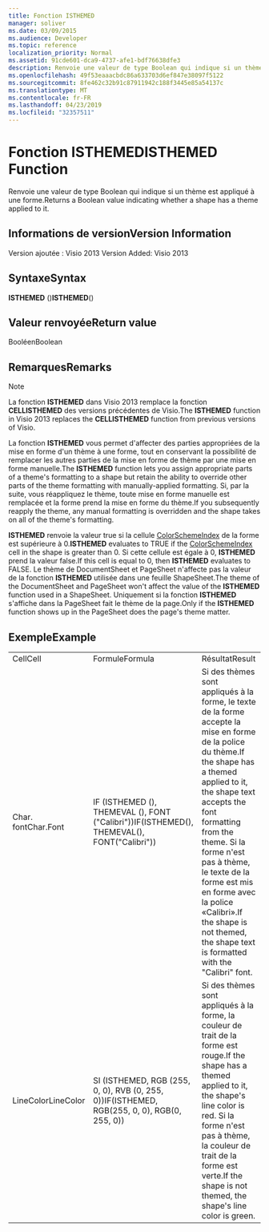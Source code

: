 ```yaml
---
title: Fonction ISTHEMED
manager: soliver
ms.date: 03/09/2015
ms.audience: Developer
ms.topic: reference
localization_priority: Normal
ms.assetid: 91cde601-dca9-4737-afe1-bdf76638dfe3
description: Renvoie une valeur de type Boolean qui indique si un thème est appliqué à une forme.
ms.openlocfilehash: 49f53eaaacbdc86a633703d6ef847e38097f5122
ms.sourcegitcommit: 8fe462c32b91c87911942c188f3445e85a54137c
ms.translationtype: MT
ms.contentlocale: fr-FR
ms.lasthandoff: 04/23/2019
ms.locfileid: "32357511"
---
```

# <a name="isthemed-function"></a><span data-ttu-id="8a2f7-103">Fonction ISTHEMED</span><span class="sxs-lookup"><span data-stu-id="8a2f7-103">ISTHEMED Function</span></span>

<span data-ttu-id="8a2f7-104">Renvoie une valeur de type Boolean qui indique si un thème est appliqué à une forme.</span><span class="sxs-lookup"><span data-stu-id="8a2f7-104">Returns a Boolean value indicating whether a shape has a theme applied to it.</span></span> 
  
## <a name="version-information"></a><span data-ttu-id="8a2f7-105">Informations de version</span><span class="sxs-lookup"><span data-stu-id="8a2f7-105">Version Information</span></span>

<span data-ttu-id="8a2f7-106">Version ajoutée : Visio 2013
</span><span class="sxs-lookup"><span data-stu-id="8a2f7-106">Version Added: Visio 2013</span></span> 
  
## <a name="syntax"></a><span data-ttu-id="8a2f7-107">Syntaxe</span><span class="sxs-lookup"><span data-stu-id="8a2f7-107">Syntax</span></span>

 <span data-ttu-id="8a2f7-108">**ISTHEMED** ()</span><span class="sxs-lookup"><span data-stu-id="8a2f7-108">**ISTHEMED**()</span></span>
  
## <a name="return-value"></a><span data-ttu-id="8a2f7-109">Valeur renvoyée</span><span class="sxs-lookup"><span data-stu-id="8a2f7-109">Return value</span></span>

<span data-ttu-id="8a2f7-110">Booléen</span><span class="sxs-lookup"><span data-stu-id="8a2f7-110">Boolean</span></span>
  
## <a name="remarks"></a><span data-ttu-id="8a2f7-111">Remarques</span><span class="sxs-lookup"><span data-stu-id="8a2f7-111">Remarks</span></span>

> [!NOTE]
> <span data-ttu-id="8a2f7-112">La fonction **ISTHEMED** dans Visio 2013 remplace la fonction **CELLISTHEMED** des versions précédentes de Visio.</span><span class="sxs-lookup"><span data-stu-id="8a2f7-112">The **ISTHEMED** function in Visio 2013 replaces the **CELLISTHEMED** function from previous versions of Visio.</span></span> 
  
<span data-ttu-id="8a2f7-113">La fonction **ISTHEMED** vous permet d'affecter des parties appropriées de la mise en forme d'un thème à une forme, tout en conservant la possibilité de remplacer les autres parties de la mise en forme de thème par une mise en forme manuelle.</span><span class="sxs-lookup"><span data-stu-id="8a2f7-113">The **ISTHEMED** function lets you assign appropriate parts of a theme's formatting to a shape but retain the ability to override other parts of the theme formatting with manually-applied formatting.</span></span> <span data-ttu-id="8a2f7-114">Si, par la suite, vous réappliquez le thème, toute mise en forme manuelle est remplacée et la forme prend la mise en forme du thème.</span><span class="sxs-lookup"><span data-stu-id="8a2f7-114">If you subsequently reapply the theme, any manual formatting is overridden and the shape takes on all of the theme's formatting.</span></span> 
  
 <span data-ttu-id="8a2f7-115">**ISTHEMED** renvoie la valeur true si la cellule [ColorSchemeIndex](colorschemeindex-cell-theme-properties-section.md) de la forme est supérieure à 0.</span><span class="sxs-lookup"><span data-stu-id="8a2f7-115">**ISTHEMED** evaluates to TRUE if the [ColorSchemeIndex](colorschemeindex-cell-theme-properties-section.md) cell in the shape is greater than 0.</span></span> <span data-ttu-id="8a2f7-116">Si cette cellule est égale à 0, **ISTHEMED** prend la valeur false.</span><span class="sxs-lookup"><span data-stu-id="8a2f7-116">If this cell is equal to 0, then **ISTHEMED** evaluates to FALSE.</span></span> <span data-ttu-id="8a2f7-117">Le thème de DocumentSheet et PageSheet n'affecte pas la valeur de la fonction **ISTHEMED** utilisée dans une feuille ShapeSheet.</span><span class="sxs-lookup"><span data-stu-id="8a2f7-117">The theme of the DocumentSheet and PageSheet won't affect the value of the **ISTHEMED** function used in a ShapeSheet.</span></span> <span data-ttu-id="8a2f7-118">Uniquement si la fonction **ISTHEMED** s'affiche dans la PageSheet fait le thème de la page.</span><span class="sxs-lookup"><span data-stu-id="8a2f7-118">Only if the **ISTHEMED** function shows up in the PageSheet does the page's theme matter.</span></span> 
  
## <a name="example"></a><span data-ttu-id="8a2f7-119">Exemple</span><span class="sxs-lookup"><span data-stu-id="8a2f7-119">Example</span></span>

||||
|:-----|:-----|:-----|
|<span data-ttu-id="8a2f7-120">Cell</span><span class="sxs-lookup"><span data-stu-id="8a2f7-120">Cell</span></span>  <br/> |<span data-ttu-id="8a2f7-121">Formule</span><span class="sxs-lookup"><span data-stu-id="8a2f7-121">Formula</span></span>  <br/> |<span data-ttu-id="8a2f7-122">Résultat</span><span class="sxs-lookup"><span data-stu-id="8a2f7-122">Result</span></span>  <br/> |
|<span data-ttu-id="8a2f7-123">Char. font</span><span class="sxs-lookup"><span data-stu-id="8a2f7-123">Char.Font</span></span>  <br/> |<span data-ttu-id="8a2f7-124">IF (ISTHEMED (), THEMEVAL (), FONT ("Calibri"))</span><span class="sxs-lookup"><span data-stu-id="8a2f7-124">IF(ISTHEMED(), THEMEVAL(), FONT("Calibri"))</span></span>  <br/> |<span data-ttu-id="8a2f7-125">Si des thèmes sont appliqués à la forme, le texte de la forme accepte la mise en forme de la police du thème.</span><span class="sxs-lookup"><span data-stu-id="8a2f7-125">If the shape has a themed applied to it, the shape text accepts the font formatting from the theme.</span></span> <span data-ttu-id="8a2f7-126">Si la forme n'est pas à thème, le texte de la forme est mis en forme avec la police «Calibri».</span><span class="sxs-lookup"><span data-stu-id="8a2f7-126">If the shape is not themed, the shape text is formatted with the "Calibri" font.</span></span>  <br/> |
|<span data-ttu-id="8a2f7-127">LineColor</span><span class="sxs-lookup"><span data-stu-id="8a2f7-127">LineColor</span></span>  <br/> |<span data-ttu-id="8a2f7-128">SI (ISTHEMED, RGB (255, 0, 0), RVB (0, 255, 0))</span><span class="sxs-lookup"><span data-stu-id="8a2f7-128">IF(ISTHEMED, RGB(255, 0, 0), RGB(0, 255, 0))</span></span>  <br/> |<span data-ttu-id="8a2f7-129">Si des thèmes sont appliqués à la forme, la couleur de trait de la forme est rouge.</span><span class="sxs-lookup"><span data-stu-id="8a2f7-129">If the shape has a themed applied to it, the shape's line color is red.</span></span> <span data-ttu-id="8a2f7-130">Si la forme n'est pas à thème, la couleur de trait de la forme est verte.</span><span class="sxs-lookup"><span data-stu-id="8a2f7-130">If the shape is not themed, the shape's line color is green.</span></span>  <br/> |
   

